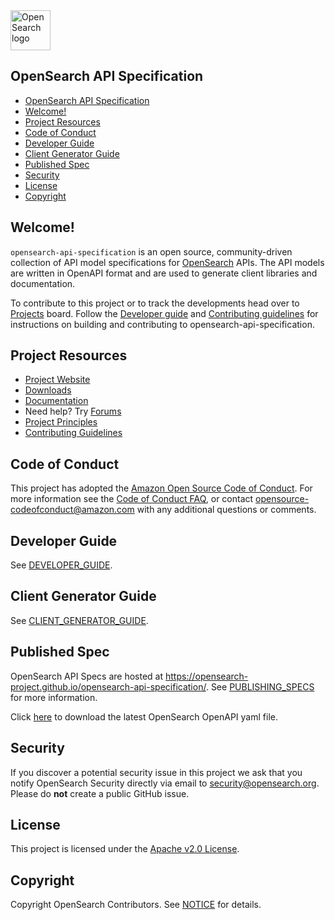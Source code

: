 <img src="https://opensearch.org/assets/img/opensearch-logo-themed.svg" height="64px" alt="OpenSearch logo">

## OpenSearch API Specification

- [OpenSearch API Specification](#opensearch-api-specification)
- [Welcome!](#welcome)
- [Project Resources](#project-resources)
- [Code of Conduct](#code-of-conduct)
- [Developer Guide](#developer-guide)
- [Client Generator Guide](#client-generator-guide)
- [Published Spec](#published-spec)
- [Security](#security)
- [License](#license)
- [Copyright](#copyright)

## Welcome!

`opensearch-api-specification` is an open source, community-driven collection of API model specifications for
[OpenSearch](https://github.com/opensearch-project/OpenSearch) APIs. The API models are written in OpenAPI format and are used to generate client libraries and documentation.

To contribute to this project or to track the developments head over to [Projects](https://github.com/opensearch-project/opensearch-api-specification/projects)
board. Follow the [Developer guide](DEVELOPER_GUIDE.md) and [Contributing guidelines](CONTRIBUTING.md) for instructions
on building and contributing to opensearch-api-specification.

## Project Resources

* [Project Website](https://opensearch.org/)
* [Downloads](https://opensearch.org/downloads.html)
* [Documentation](https://opensearch.org/docs/)
* Need help? Try [Forums](https://forum.opensearch.org/)
* [Project Principles](https://opensearch.org/#principles)
* [Contributing Guidelines](CONTRIBUTING.md)

## Code of Conduct

This project has adopted the [Amazon Open Source Code of Conduct](CODE_OF_CONDUCT.md). For more information see the [Code of Conduct FAQ](https://aws.github.io/code-of-conduct-faq), or contact [opensource-codeofconduct@amazon.com](mailto:opensource-codeofconduct@amazon.com) with any additional questions or comments.

## Developer Guide

See [DEVELOPER_GUIDE](DEVELOPER_GUIDE.md).

## Client Generator Guide

See [CLIENT_GENERATOR_GUIDE](CLIENT_GENERATOR_GUIDE.md).

## Published Spec

OpenSearch API Specs are hosted at https://opensearch-project.github.io/opensearch-api-specification/. See [PUBLISHING_SPECS](PUBLISHING_SPECS.md) for more information.

Click [here](https://github.com/opensearch-project/opensearch-api-specification/releases/download/main/opensearch-openapi.yaml) to download the latest OpenSearch OpenAPI yaml file.


## Security

If you discover a potential security issue in this project we ask that you notify OpenSearch Security directly via email to security@opensearch.org. Please do **not** create a public GitHub issue.

## License

This project is licensed under the [Apache v2.0 License](LICENSE.txt).

## Copyright

Copyright OpenSearch Contributors. See [NOTICE](NOTICE.txt) for details.

